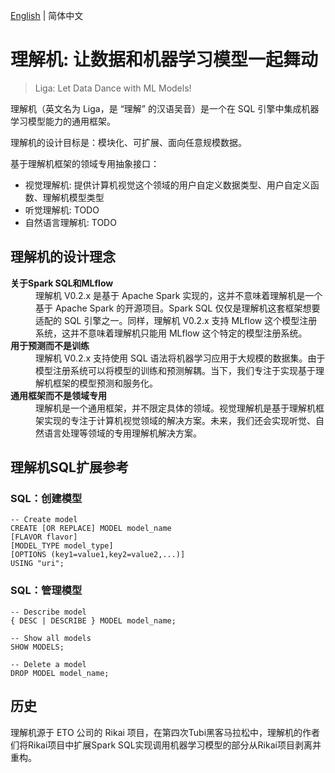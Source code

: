 [English](README.md) | 简体中文

# 理解机: 让数据和机器学习模型一起舞动
> Liga: Let Data Dance with ML Models!

理解机（英文名为 Liga，是 “理解” 的汉语吴音）是一个在 SQL 引擎中集成机器学习模型能力的通用框架。

理解机的设计目标是：模块化、可扩展、面向任意规模数据。

基于理解机框架的领域专用抽象接口：
+ 视觉理解机: 提供计算机视觉这个领域的用户自定义数据类型、用户自定义函数、理解机模型类型
+ 听觉理解机: TODO
+ 自然语言理解机: TODO

## 理解机的设计理念
<dl>
<dt><b>关于Spark SQL和MLflow</b></dt>
<dd>
理解机 V0.2.x 是基于 Apache Spark 实现的，这并不意味着理解机是一个基于 Apache Spark 的开源项目。Spark SQL 仅仅是理解机这套框架想要适配的 SQL 引擎之一。同样，理解机 V0.2.x 支持 MLflow 这个模型注册系统，这并不意味着理解机只能用 MLflow 这个特定的模型注册系统。
<dd>
<dt><b>用于预测而不是训练</b></dt>
<dd>
理解机 V0.2.x 支持使用 SQL 语法将机器学习应用于大规模的数据集。由于模型注册系统可以将模型的训练和预测解耦。当下，我们专注于实现基于理解机框架的模型预测和服务化。
<dd>
<dt><b>通用框架而不是领域专用</b></dt>
<dd>
理解机是一个通用框架，并不限定具体的领域。视觉理解机是基于理解机框架实现的专注于计算机视觉领域的解决方案。未来，我们还会实现听觉、自然语言处理等领域的专用理解机解决方案。
<dd>
</dl>


## 理解机SQL扩展参考
### SQL：创建模型
```
-- Create model
CREATE [OR REPLACE] MODEL model_name
[FLAVOR flavor]
[MODEL_TYPE model_type]
[OPTIONS (key1=value1,key2=value2,...)]
USING "uri";
```

### SQL：管理模型
```
-- Describe model
{ DESC | DESCRIBE } MODEL model_name;

-- Show all models
SHOW MODELS;

-- Delete a model
DROP MODEL model_name;
```

## 历史
理解机源于 ETO 公司的 Rikai 项目，在第四次Tubi黑客马拉松中，理解机的作者们将Rikai项目中扩展Spark SQL实现调用机器学习模型的部分从Rikai项目剥离并重构。
